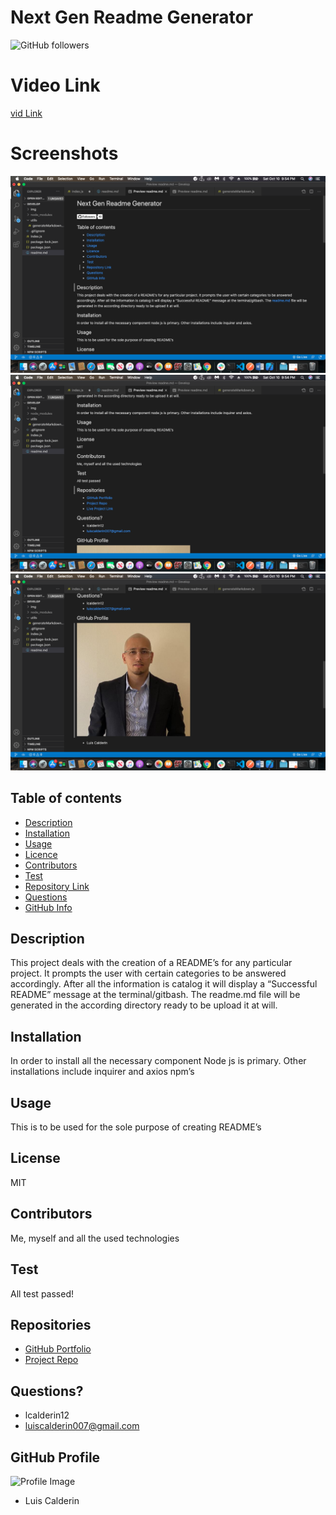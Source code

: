 # Next Gen Readme Generator
  ![GitHub followers](https://img.shields.io/github/followers/lcalderin12?style=social)
  
# Video Link
[vid Link](https://drive.google.com/file/d/1NKLx2eUmlo894za0nCIFyxAJFyuYjIg_/view)

# Screenshots
![](img/top.png)
![](img/middle.png)
![](img/end.png)

## Table of contents
- [Description](#Description)
- [Installation](#Installation)
- [Usage](#Usage)
- [Licence](#Licence)
- [Contributors](#Contributors)
- [Test](#Test)
- [Repository Link](#Repositories)
- [Questions](#Questions?)
- [GitHub Info](#GitHub) 
## Description 
This project deals with the creation of a README’s for any particular project. It prompts the user with certain categories to be answered accordingly. After all the information is catalog it will display a “Successful README” message at the terminal/gitbash. The readme.md file will be generated in the according directory ready to be upload it at will. 
## Installation
In order to install all the necessary component Node js is primary. Other installations include inquirer and axios npm’s
## Usage
This is to be used for the sole purpose of creating README’s
## License
MIT
## Contributors
Me, myself and all the used technologies
## Test
All test passed!
## Repositories
- [GitHub Portfolio](https://github.com/lcalderin12)
- [Project Repo](https://github.com/lcalderin12/Next-Gen-README-Generator)
## Questions?
- lcalderin12
- luiscalderin007@gmail.com
## GitHub Profile
![Profile Image](https://avatars2.githubusercontent.com/u/24910227?v=4)
- Luis Calderin
